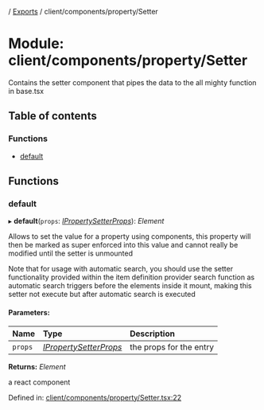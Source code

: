 [](../README.md) / [Exports](../modules.md) / client/components/property/Setter

# Module: client/components/property/Setter

Contains the setter component that pipes the data to the all mighty function
in base.tsx

## Table of contents

### Functions

- [default](client_components_property_setter.md#default)

## Functions

### default

▸ **default**(`props`: [*IPropertySetterProps*](../interfaces/client_components_property_base.ipropertysetterprops.md)): *Element*

Allows to set the value for a property using components, this property
will then be marked as super enforced into this value and cannot really
be modified until the setter is unmounted

Note that for usage with automatic search, you should use the setter functionality
provided within the item definition provider search function as automatic search triggers before
the elements inside it mount, making this setter not execute but after automatic search is executed

#### Parameters:

Name | Type | Description |
:------ | :------ | :------ |
`props` | [*IPropertySetterProps*](../interfaces/client_components_property_base.ipropertysetterprops.md) | the props for the entry   |

**Returns:** *Element*

a react component

Defined in: [client/components/property/Setter.tsx:22](https://github.com/onzag/itemize/blob/0569bdf2/client/components/property/Setter.tsx#L22)
